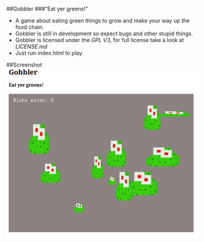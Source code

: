 ##Gobbler
###"Eat yer greens!"

- A game about eating green things to grow and make your way up the food chain.
- Gobbler is still in development so expect bugs and other stupid things.
- Gobbler is licensed under the *GPL V3*, for full license take a look at *LICENSE.md*
- Just run *index.html* to play.

##Screenshot
![Screenshot of Gobbler](/images/screenshot.png "Screenshot")
